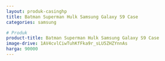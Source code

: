 ```yaml
---
layout: produk-casinghp
title: Batman Superman Hulk Samsung Galaxy S9 Case
categories: samsung

# Produk
product-title: Batman Superman Hulk Samsung Galaxy S9 Case
image-drive: 1AV4cvlCiwTuhKfFka9r_sLU5ZHZYnnAs
harga: 90000
---
```

